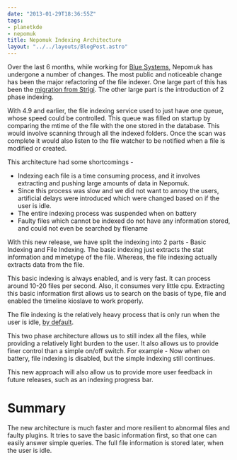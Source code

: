 ```yaml
---
date: "2013-01-29T18:36:55Z"
tags:
- planetkde
- nepomuk
title: Nepomuk Indexing Architecture
layout: "../../layouts/BlogPost.astro"
---
```


Over the last 6 months, while working for [Blue Systems][], Nepomuk has
undergone a number of changes. The most public and noticeable change has
been the major refactoring of the file indexer. One large part of this
has been the [migration from Strigi][]. The other large part is the
introduction of 2 phase indexing.

With 4.9 and earlier, the file indexing service used to just have one
queue, whose speed could be controlled. This queue was filled on startup
by comparing the mtime of the file with the one stored in the database.
This would involve scanning through all the indexed folders. Once the
scan was complete it would also listen to the file watcher to be
notified when a file is modified or created.

This architecture had some shortcomings -

-   Indexing each file is a time consuming process, and it involves
    extracting and pushing large amounts of data in Nepomuk.
-   Since this process was slow and we did not want to annoy the users,
    artificial delays were introduced which were changed based on if the
    user is idle.
-   The entire indexing process was suspended when on battery
-   Faulty files which cannot be indexed do not have any information
    stored, and could not even be searched by filename

With this new release, we have split the indexing into 2 parts - Basic
Indexing and File Indexing. The basic indexing just extracts the stat
information and mimetype of the file. Whereas, the file indexing
actually extracts data from the file.

This basic indexing is always enabled, and is very fast. It can process
around 10-20 files per second. Also, it consumes very little cpu.
Extracting this basic information first allows us to search on the basis
of type, file and enabled the timeline kioslave to work properly.

The file indexing is the relatively heavy process that is only run when
the user is idle, [by default][].

This two phase architecture allows us to still index all the files,
while providing a relatively light burden to the user. It also allows us
to provide finer control than a simple on/off switch. For example - Now
when on battery, file indexing is disabled, but the simple indexing
still continues.

This new approach will also allow us to provide more user feedback in
future releases, such as an indexing progress bar.

Summary
=======

The new architecture is much faster and more resilient to abnormal files
and faulty plugins. It tries to save the basic information first, so
that one can easily answer simple queries. The full file information is
stored later, when the user is idle.

  [Blue Systems]: http://www.blue-systems.com/
  [migration from Strigi]: http://vhanda.in/blog/2012/11/nepomuk-without-strigi/
  [by default]: http://userbase.kde.org/Nepomuk/FileIndexer#Changing_the_default_behavior
